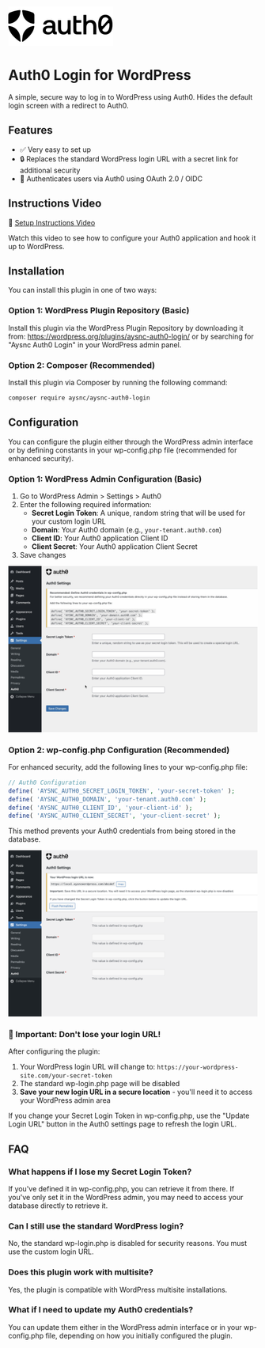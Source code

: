 ![Auth0 Logo](assets/auth0-logo.svg)

# Auth0 Login for WordPress

A simple, secure way to log in to WordPress using Auth0. Hides the default login screen with a redirect to Auth0.

## Features

- ✅ Very easy to set up
- 🔒 Replaces the standard WordPress login URL with a secret link for additional security
- 🔑 Authenticates users via Auth0 using OAuth 2.0 / OIDC

## Instructions Video

🍿 [Setup Instructions Video](https://vimeo.com/1104092077)

Watch this video to see how to configure your Auth0 application and hook it up to WordPress.

## Installation

You can install this plugin in one of two ways:

### Option 1: WordPress Plugin Repository (Basic)

Install this plugin via the WordPress Plugin Repository by downloading it from: https://wordpress.org/plugins/aysnc-auth0-login/ or by searching for "Aysnc Auth0 Login" in your WordPress admin panel.

### Option 2: Composer (Recommended)

Install this plugin via Composer by running the following command:

```bash
composer require aysnc/aysnc-auth0-login
```

## Configuration

You can configure the plugin either through the WordPress admin interface or by defining constants in your wp-config.php file (recommended for enhanced security).

### Option 1: WordPress Admin Configuration (Basic)

1. Go to WordPress Admin > Settings > Auth0
2. Enter the following required information:
   - **Secret Login Token**: A unique, random string that will be used for your custom login URL
   - **Domain**: Your Auth0 domain (e.g., `your-tenant.auth0.com`)
   - **Client ID**: Your Auth0 application Client ID
   - **Client Secret**: Your Auth0 application Client Secret
3. Save changes

![WordPress Admin Settings Screenshot](assets/screenshot-1.png)

### Option 2: wp-config.php Configuration (Recommended)

For enhanced security, add the following lines to your wp-config.php file:

```php
// Auth0 Configuration
define( 'AYSNC_AUTH0_SECRET_LOGIN_TOKEN', 'your-secret-token' );
define( 'AYSNC_AUTH0_DOMAIN', 'your-tenant.auth0.com' );
define( 'AYSNC_AUTH0_CLIENT_ID', 'your-client-id' );
define( 'AYSNC_AUTH0_CLIENT_SECRET', 'your-client-secret' );
```

This method prevents your Auth0 credentials from being stored in the database.

![WordPress Config Settings Screenshot](assets/screenshot-2.png)

### 🚨 Important: Don't lose your login URL!

After configuring the plugin:

1. Your WordPress login URL will change to: `https://your-wordpress-site.com/your-secret-token`
2. The standard wp-login.php page will be disabled
3. **Save your new login URL in a secure location** - you'll need it to access your WordPress admin area

If you change your Secret Login Token in wp-config.php, use the "Update Login URL" button in the Auth0 settings page to refresh the login URL.

## FAQ

### What happens if I lose my Secret Login Token?

If you've defined it in wp-config.php, you can retrieve it from there. If you've only set it in the WordPress admin, you may need to access your database directly to retrieve it.

### Can I still use the standard WordPress login?

No, the standard wp-login.php is disabled for security reasons. You must use the custom login URL.

### Does this plugin work with multisite?

Yes, the plugin is compatible with WordPress multisite installations.

### What if I need to update my Auth0 credentials?

You can update them either in the WordPress admin interface or in your wp-config.php file, depending on how you initially configured the plugin.

